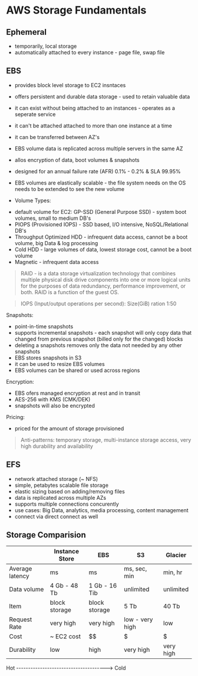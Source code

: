 
# AWS Storage Fundamentals #

## Ephemeral ##
- temporarily, local storage 
- automatically attached to every instance - page file, swap file

## EBS ##
- provides block level storage to EC2 insntaces
- offers persistent and durable data storage - used to retain valuable data
- it can exist without being attached to an instances - operates as a seperate service
- it can't be attached attached to more than one instance at a time
- it can be transferred between AZ's
- EBS volume data is replicated across multiple servers in the same AZ
- allos encryption of data, boot volumes & snapshots
- designed for an annual failure rate (AFR) 0.1% - 0.2% & SLA 99.95%
- EBS volumes are elastically scalable - the file system needs on the OS needs to be extended to see the new volume

- Volume Types:
 * default volume for EC2: GP-SSD (General Purpose SSD) - system boot volumes, small to medium DB's
 * PIOPS (Provisioned IOPS) - SSD based, I/O intensive, NoSQL/Relational DB's
 * Throughput Optimized HDD - infrequent data access, cannot be a boot volume, big Data & log processing
 * Cold HDD - large volumes of data, lowest storage cost, cannot be a boot volume
 * Magnetic - infrequent data access

> RAID - is a data storage virtualization technology that combines multiple physical disk drive components into one or more logical units for the purposes of data redundancy, performance improvement, or both. RAID is a function of the guest OS. 

> IOPS (Input/output operations per second): Size(GiB) ration 1:50

Snapshots:
- point-in-time snapshots
- supports incremental snapshots - each snapshot will only copy data that changed from previous snapshot (billed only for the changed) blocks
- deleting a snapshots removes only the data not needed by any other snapshots
- EBS stores snapshots in S3
- it can be used to resize EBS volumes
- EBS volumes can be shared or used across regions

Encryption:
- EBS ofers managed encryption at rest and in transit
- AES-256 with KMS (CMK/DEK)
- snapshots will also be encrypted

Pricing:
- priced for the amount of storage provisioned

> Anti-patterns: temporary storage, multi-instance storage access, very high durability and availability

## EFS ##
- network attached storage (~ NFS)
- simple, petabytes scalable file storage
- elastic sizing based on adding/removing files
- data is replicated across multiple AZs
- supports multiple connections concurently 
- use cases: Big Data, analytics, media processing, content management
- connect via direct connect as well

## Storage Comparision ##

|                |  Instance Store | EBS | S3 | Glacier |
| ---------------|-----------------| ----|----|---------|
| Average latency| ms              | ms  | ms, sec, min | min, hr |
| Data volume    | 4 Gb - 48 Tb | 1 Gb - 16 Tib | unlimited | unlimited |
| Item           | block storage | block storage | 5 Tb | 40 Tb |
| Request Rate   | very high     | very high | low - very high | low |
| Cost           | ~ EC2 cost | $$ | $ | $ |
| Durability     | low | high | very high | very high |
 Hot -------------------------------------->  Cold 
